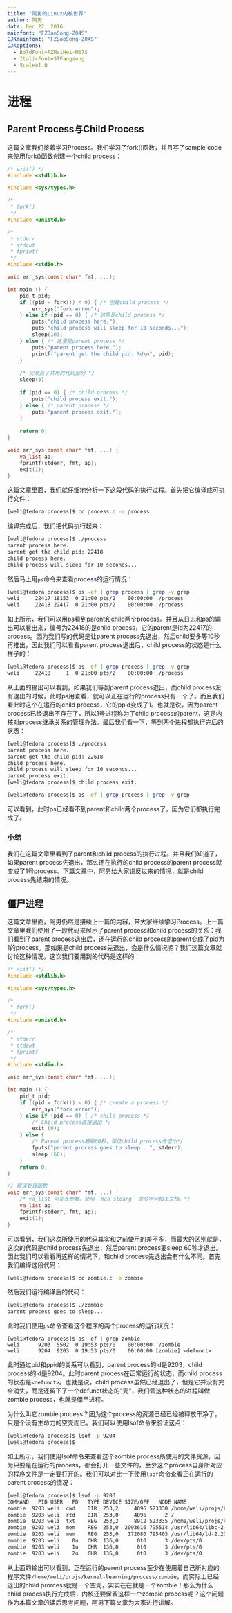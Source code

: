 ```yaml
---
title: "阿男的Linux内核世界"
author: 阿男
date: Dec 22, 2016
mainfont: "FZBaoSong-Z04S"
CJKmainfont: "FZBaoSong-Z04S"
CJKoptions:
  - BoldFont=FZMeiHei-M07S
  - ItalicFont=STFangsong
  - Scale=1.0
---
```


# 进程

## Parent Process与Child Process

这篇文章我们接着学习Process。我们学习了fork()函数，并且写了sample code来使用fork()函数创建一个child process：

```c
/* exit() */
#include <stdlib.h>

#include <sys/types.h>

/*
 * fork()
 */
#include <unistd.h>

/* 
 * stderr
 * stdout
 * fprintf
 */
#include <stdio.h>

void err_sys(const char* fmt, ...);

int main () {
	pid_t pid;
	if ((pid = fork()) < 0) { /* 创建child process */
		err_sys("fork error");
	} else if (pid == 0) { /* 这里是child process */
		puts("child process here."); 
		puts("child process will sleep for 10 seconds...");
		sleep(10);
	} else { /* 这里是parent process */
		puts("parent process here.");
		printf("parent get the child pid: %d\n", pid);
	}
	
	/* 父亲孩子共用的代码部分 */
	sleep(3);
	
	if (pid == 0) { /* child process */
		puts("child process exit.");
	} else { /* parent process */
		puts("parent process exit.");
	}
	
	return 0;
}

void err_sys(const char* fmt, ...) {
	va_list ap;
	fprintf(stderr, fmt, ap);
	exit(1);
}
```

这篇文章里面，我们就仔细地分析一下这段代码的执行过程。首先把它编译成可执行文件：

```bash
[weli@fedora process]$ cc process.c -o process
```

编译完成后，我们把代码执行起来：

```bash
[weli@fedora process]$ ./process 
parent process here.
parent get the child pid: 22418
child process here.
child process will sleep for 10 seconds...
```

然后马上用`ps`命令来查看process的运行情况：

```bash
[weli@fedora process]$ ps -ef | grep process | grep -v grep
weli     22417 18153  0 21:00 pts/2    00:00:00 ./process
weli     22418 22417  0 21:00 pts/2    00:00:00 ./process
```

如上所示，我们可以用ps看到parent和child两个process。并且从日志和ps的输出可以看出来，编号为22418的是child process，它的parent是id为22417的process。因为我们写的代码是让parent process先退出，然后child要多等10秒再推出，因此我们可以看看parent process退出后，child process的状态是什么样子的：

```bash
[weli@fedora process]$ ps -ef | grep process | grep -v grep
weli     22418     1  0 21:00 pts/2    00:00:00 ./process
```

从上面的输出可以看到，如果我们等到parent process退出，而child process没有退出的时候，此时ps用查看，就可以正在运行的process只有一个了。而且我们看此时这个在运行的child process，它的ppid变成了1。也就是说，因为parent process已经退出不存在了，所以1号进程称为了child process的parent，这是内核对process继承关系的管理办法。最后我们看一下，等到两个进程都执行完后的状态：

```bash
[weli@fedora process]$ ./process 
parent process here.
parent get the child pid: 22618
child process here.
child process will sleep for 10 seconds...
parent process exit.
[weli@fedora process]$ child process exit.
```

```bash
[weli@fedora process]$ ps -ef | grep process | grep -v grep
```

可以看到，此时ps已经看不到parent和child两个process了，因为它们都执行完成了。

### 小结

我们在这篇文章里看到了parent和child process的执行过程。并且我们知道了，如果parent process先退出，那么还在执行的child process的parent process就变成了1号process。下篇文章中，阿男给大家讲反过来的情况，就是child process先结束的情况。

## 僵尸进程

这篇文章里面，阿男仍然是接续上一篇的内容，带大家继续学习Process。上一篇文章里我们使用了一段代码来展示了parent process和child process的关系：我们看到了parent process退出后，还在运行的child process的parent变成了pid为1的process。那如果是child process先退出，会是什么情况呢？我们这篇文章就讨论这种情况。这次我们要用到的代码是这样的：

```c
/* exit() */
#include <stdlib.h>

#include <sys/types.h>

/*
 * fork()
 */
#include <unistd.h>

/* 
 * stderr
 * stdout
 * fprintf
 */
#include <stdio.h>

void err_sys(const char* fmt, ...);

int main () {
	pid_t pid;
	if ((pid = fork()) < 0) { /* create a process */
		err_sys("fork error");
	} else if (pid == 0) { /* child process */
		/* Child process直接退出 */
		exit (0); 
	} else {
		/* Parent process睡眠60秒，保证child process先退出*/
		fputs("parent process goes to sleep...", stderr);
		sleep (60); 
	}
	return 0;
}

// 错误处理函数
void err_sys(const char* fmt, ...) {
	/* va_list 可变长参数，使用 `man stdarg` 命令学习相关文档。*/
	va_list ap;
	fprintf(stderr, fmt, ap);
	exit(1);
}

```

可以看到，我们这次所使用的代码其实和之前使用的差不多，而最大的区别就是，这次的代码是child process先退出，然后parent process要sleep 60秒才退出。因此我们可以看看再这样的情况下，和child process先退出会有什么不同。首先我们编译这段代码：

```bash
[weli@fedora process]$ cc zombie.c -o zombie
```

然后我们运行编译后的代码：

```bash
[weli@fedora process]$ ./zombie 
parent process goes to sleep...
```

此时我们使用`ps`命令查看这个程序的两个process的运行状况：

```
[weli@fedora process]$ ps -ef | grep zombie
weli      9203  5502  0 19:53 pts/0    00:00:00 ./zombie
weli      9204  9203  0 19:53 pts/0    00:00:00 [zombie] <defunct>
```

此时通过pid和ppid的关系可以看到，parent process的id是9203，child process的id是9204。此时parent process在正常运行的状态，而child process的状态是`<defunct>`。也就是说，child process虽然已经退出了，但是它并没有完全消失，而是还留下了一个defunct状态的"壳"，我们管这种状态的进程叫做zombie process，也就是僵尸进程。

为什么叫它zombie process？因为这个process的资源已经已经被释放干净了，只是个没有生命力的空壳而已。我们可以使用lsof命令来验证这点：

```bash
[weli@fedora process]$ lsof -p 9204
[weli@fedora process]$ 
```

如上所示，我们使用lsof命令来查看这个zombie process所使用的文件资源，因为只要是在运行的process，都会打开一些文件的，至少这个process自身所对应的程序文件是一定要打开的。我们可以对比一下使用`lsof`命令查看正在运行的parent process的情况：

```bash
[weli@fedora process]$ lsof -p 9203
COMMAND   PID USER   FD   TYPE DEVICE SIZE/OFF   NODE NAME
zombie  9203 weli  cwd    DIR  253,2     4096 523330 /home/weli/projs/kernel-learning/process
zombie  9203 weli  rtd    DIR  253,0     4096      2 /
zombie  9203 weli  txt    REG  253,2     8912 523335 /home/weli/projs/kernel-learning/process/zombie
zombie  9203 weli  mem    REG  253,0  2093616 795514 /usr/lib64/libc-2.23.so
zombie  9203 weli  mem    REG  253,0   172080 795403 /usr/lib64/ld-2.23.so
zombie  9203 weli    0u   CHR  136,0      0t0      3 /dev/pts/0
zombie  9203 weli    1u   CHR  136,0      0t0      3 /dev/pts/0
zombie  9203 weli    2u   CHR  136,0      0t0      3 /dev/pts/0
```

从上面的输出可以看到，正在运行的parent process至少在使用着自己所对应的程序文件`/home/weli/projs/kernel-learning/process/zombie`，而实际上已经退出的child prorcess就是一个空壳，实实在在就是一个zombie！那么为什么child process执行完成后，内核还要保留这样一个zombie process呢？这个问题作为本篇文章的读后思考问题，阿男下篇文章为大家进行讲解。


